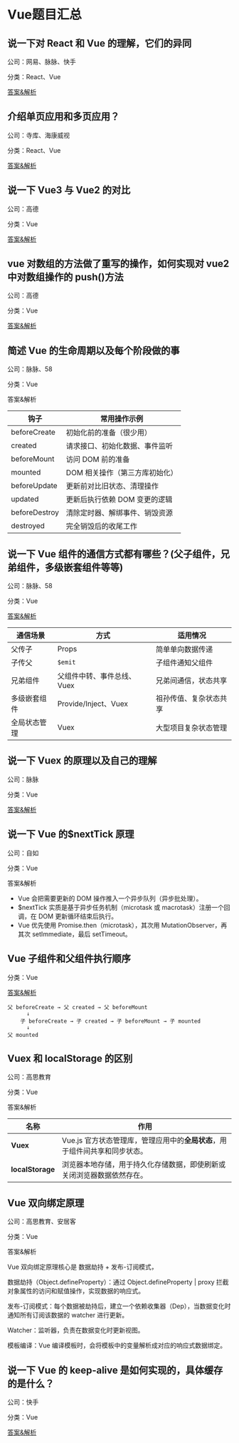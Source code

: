 # Vue题目汇总

## 说一下对 React 和 Vue 的理解，它们的异同

公司：网易、脉脉、快手

分类：React、Vue

[答案&解析](https://github.com/lgwebdream/FE-Interview/issues/347)

## 介绍单页应用和多页应用？

公司：寺库、海康威视

分类：React、Vue

[答案&解析](https://github.com/lgwebdream/FE-Interview/issues/593)

## 说一下 Vue3 与 Vue2 的对比

公司：高德

分类：Vue

[答案&解析](https://github.com/lgwebdream/FE-Interview/issues/302)

## vue 对数组的方法做了重写的操作，如何实现对 vue2 中对数组操作的 push()方法

公司：高德

分类：Vue

[答案&解析](https://github.com/lgwebdream/FE-Interview/issues/307)

## 简述 Vue 的生命周期以及每个阶段做的事

公司：脉脉、58

分类：Vue

答案&解析

| 钩子            | 常用操作示例            |
| ------------- | ----------------- |
| beforeCreate  | 初始化前的准备（很少用）      |
| created       | 请求接口、初始化数据、事件监听   |
| beforeMount   | 访问 DOM 前的准备       |
| mounted       | DOM 相关操作（第三方库初始化） |
| beforeUpdate  | 更新前对比旧状态、清理操作     |
| updated       | 更新后执行依赖 DOM 变更的逻辑 |
| beforeDestroy | 清除定时器、解绑事件、销毁资源   |
| destroyed     | 完全销毁后的收尾工作        |

## 说一下 Vue 组件的通信方式都有哪些？(父子组件，兄弟组件，多级嵌套组件等等)

公司：脉脉、58

分类：Vue

[答案&解析](https://github.com/lgwebdream/FE-Interview/issues/288)

| 通信场景   | 方式                  | 适用情况        |
| ------ | ------------------- | ----------- |
| 父传子    | Props               | 简单单向数据传递    |
| 子传父    | `$emit`             | 子组件通知父组件    |
| 兄弟组件   | 父组件中转、事件总线、Vuex     | 兄弟间通信，状态共享  |
| 多级嵌套组件 | Provide/Inject、Vuex | 祖孙传值、复杂状态共享 |
| 全局状态管理 | Vuex                | 大型项目复杂状态管理  |

## 说一下 Vuex 的原理以及自己的理解

公司：脉脉

分类：Vue

[答案&解析](https://github.com/lgwebdream/FE-Interview/issues/287)

## 说一下 Vue 的\$nextTick 原理

公司：自如

分类：Vue

答案&解析

- Vue 会把需要更新的 DOM 操作推入一个异步队列（异步批处理）。
- $nextTick 实质是基于异步任务机制（microtask 或 macrotask）注册一个回调，在 DOM 更新循环结束后执行。
- Vue 优先使用 Promise.then（microtask），其次用 MutationObserver，再其次 setImmediate，最后 setTimeout。

## Vue 子组件和父组件执行顺序

分类：Vue

[答案&解析](https://github.com/lgwebdream/FE-Interview/issues/653)

```text
父 beforeCreate → 父 created → 父 beforeMount
      ↓
    子 beforeCreate → 子 created → 子 beforeMount → 子 mounted
      ↓
父 mounted
```

## Vuex 和 localStorage 的区别

公司：高思教育

分类：Vue

答案&解析

| 名称               | 作用                                          |
| ---------------- | ------------------------------------------- |
| **Vuex**         | Vue.js 官方状态管理库，管理应用中的**全局状态**，用于组件间共享和同步状态。 |
| **localStorage** | 浏览器本地存储，用于持久化存储数据，即使刷新或关闭浏览器数据依然存在。         |

## Vue 双向绑定原理

公司：高思教育、安居客

分类：Vue

答案&解析

Vue 双向绑定原理核心是 数据劫持 + 发布-订阅模式，

数据劫持（Object.defineProperty）：通过 Object.defineProperty | proxy 拦截对象属性的访问和赋值操作，实现数据的响应式。

发布-订阅模式：每个数据被劫持后，建立一个依赖收集器（Dep），当数据变化时通知所有订阅该数据的 watcher 进行更新。

Watcher：监听器，负责在数据变化时更新视图。

模板编译：Vue 编译模板时，会将模板中的变量解析成对应的响应式数据绑定。

## 说一下 Vue 的 keep-alive 是如何实现的，具体缓存的是什么？

公司：快手

分类：Vue

[答案&解析](https://github.com/lgwebdream/FE-Interview/issues/207)
